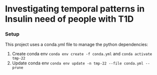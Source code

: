 # Investigating temporal patterns in Insulin need of people with T1D

### Setup

This project uses a conda.yml file to manage the python dependencies:

1. Create conda env ```conda env create -f conda.yml``` and ```conda activate tmp-22```
2. Update conda env ```conda env update -n tmp-22 --file conda.yml --prune```
